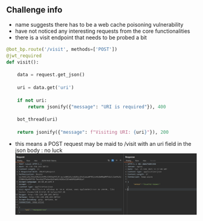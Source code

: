 ## Challenge info
- name suggests there has to be a web cache poisoning vulnerability
- have not noticed any interesting requests from the core functionalities
- there is a visit endpoint that needs to be probed a bit

```python
@bot_bp.route('/visit', methods=['POST'])
@jwt_required
def visit():

    data = request.get_json()

    uri = data.get('uri')
    
    if not uri:
        return jsonify({"message": "URI is required"}), 400

    bot_thread(uri)

    return jsonify({"message": f"Visiting URI: {uri}"}), 200
```

- this means a POST request may be maid to /visit with an uri field in the json body : no luck
![alt text](image.png)
